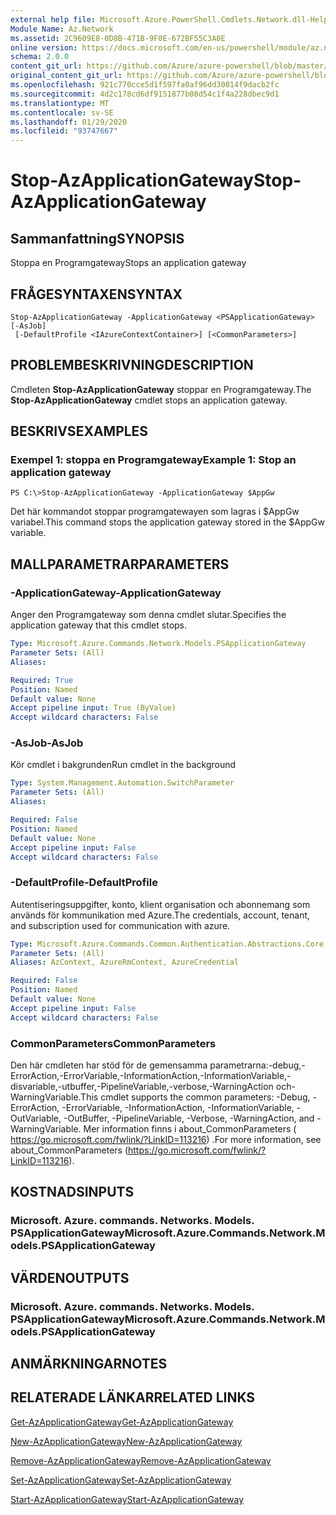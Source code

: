 ```yaml
---
external help file: Microsoft.Azure.PowerShell.Cmdlets.Network.dll-Help.xml
Module Name: Az.Network
ms.assetid: 2C9609E8-0D8B-471B-9F0E-672BF55C3A0E
online version: https://docs.microsoft.com/en-us/powershell/module/az.network/stop-azapplicationgateway
schema: 2.0.0
content_git_url: https://github.com/Azure/azure-powershell/blob/master/src/Network/Network/help/Stop-AzApplicationGateway.md
original_content_git_url: https://github.com/Azure/azure-powershell/blob/master/src/Network/Network/help/Stop-AzApplicationGateway.md
ms.openlocfilehash: 921c770cce5d1f597fa0af96dd30014f9dacb2fc
ms.sourcegitcommit: 4d2c178cd6df9151877b08d54c1f4a228dbec9d1
ms.translationtype: MT
ms.contentlocale: sv-SE
ms.lasthandoff: 01/29/2020
ms.locfileid: "93747667"
---
```

# <span data-ttu-id="d1ec4-101">Stop-AzApplicationGateway</span><span class="sxs-lookup"><span data-stu-id="d1ec4-101">Stop-AzApplicationGateway</span></span>

## <span data-ttu-id="d1ec4-102">Sammanfattning</span><span class="sxs-lookup"><span data-stu-id="d1ec4-102">SYNOPSIS</span></span>
<span data-ttu-id="d1ec4-103">Stoppa en Programgateway</span><span class="sxs-lookup"><span data-stu-id="d1ec4-103">Stops an application gateway</span></span>

## <span data-ttu-id="d1ec4-104">FRÅGESYNTAXEN</span><span class="sxs-lookup"><span data-stu-id="d1ec4-104">SYNTAX</span></span>

```
Stop-AzApplicationGateway -ApplicationGateway <PSApplicationGateway> [-AsJob]
 [-DefaultProfile <IAzureContextContainer>] [<CommonParameters>]
```

## <span data-ttu-id="d1ec4-105">PROBLEMBESKRIVNING</span><span class="sxs-lookup"><span data-stu-id="d1ec4-105">DESCRIPTION</span></span>
<span data-ttu-id="d1ec4-106">Cmdleten **Stop-AzApplicationGateway** stoppar en Programgateway.</span><span class="sxs-lookup"><span data-stu-id="d1ec4-106">The **Stop-AzApplicationGateway** cmdlet stops an application gateway.</span></span>

## <span data-ttu-id="d1ec4-107">BESKRIVS</span><span class="sxs-lookup"><span data-stu-id="d1ec4-107">EXAMPLES</span></span>

### <span data-ttu-id="d1ec4-108">Exempel 1: stoppa en Programgateway</span><span class="sxs-lookup"><span data-stu-id="d1ec4-108">Example 1: Stop an application gateway</span></span>
```
PS C:\>Stop-AzApplicationGateway -ApplicationGateway $AppGw
```

<span data-ttu-id="d1ec4-109">Det här kommandot stoppar programgatewayen som lagras i $AppGw variabel.</span><span class="sxs-lookup"><span data-stu-id="d1ec4-109">This command stops the application gateway stored in the $AppGw variable.</span></span>

## <span data-ttu-id="d1ec4-110">MALLPARAMETRAR</span><span class="sxs-lookup"><span data-stu-id="d1ec4-110">PARAMETERS</span></span>

### <span data-ttu-id="d1ec4-111">-ApplicationGateway</span><span class="sxs-lookup"><span data-stu-id="d1ec4-111">-ApplicationGateway</span></span>
<span data-ttu-id="d1ec4-112">Anger den Programgateway som denna cmdlet slutar.</span><span class="sxs-lookup"><span data-stu-id="d1ec4-112">Specifies the application gateway that this cmdlet stops.</span></span>

```yaml
Type: Microsoft.Azure.Commands.Network.Models.PSApplicationGateway
Parameter Sets: (All)
Aliases:

Required: True
Position: Named
Default value: None
Accept pipeline input: True (ByValue)
Accept wildcard characters: False
```

### <span data-ttu-id="d1ec4-113">-AsJob</span><span class="sxs-lookup"><span data-stu-id="d1ec4-113">-AsJob</span></span>
<span data-ttu-id="d1ec4-114">Kör cmdlet i bakgrunden</span><span class="sxs-lookup"><span data-stu-id="d1ec4-114">Run cmdlet in the background</span></span>

```yaml
Type: System.Management.Automation.SwitchParameter
Parameter Sets: (All)
Aliases:

Required: False
Position: Named
Default value: None
Accept pipeline input: False
Accept wildcard characters: False
```

### <span data-ttu-id="d1ec4-115">-DefaultProfile</span><span class="sxs-lookup"><span data-stu-id="d1ec4-115">-DefaultProfile</span></span>
<span data-ttu-id="d1ec4-116">Autentiseringsuppgifter, konto, klient organisation och abonnemang som används för kommunikation med Azure.</span><span class="sxs-lookup"><span data-stu-id="d1ec4-116">The credentials, account, tenant, and subscription used for communication with azure.</span></span>

```yaml
Type: Microsoft.Azure.Commands.Common.Authentication.Abstractions.Core.IAzureContextContainer
Parameter Sets: (All)
Aliases: AzContext, AzureRmContext, AzureCredential

Required: False
Position: Named
Default value: None
Accept pipeline input: False
Accept wildcard characters: False
```

### <span data-ttu-id="d1ec4-117">CommonParameters</span><span class="sxs-lookup"><span data-stu-id="d1ec4-117">CommonParameters</span></span>
<span data-ttu-id="d1ec4-118">Den här cmdleten har stöd för de gemensamma parametrarna:-debug,-ErrorAction,-ErrorVariable,-InformationAction,-InformationVariable,-disvariable,-utbuffer,-PipelineVariable,-verbose,-WarningAction och-WarningVariable.</span><span class="sxs-lookup"><span data-stu-id="d1ec4-118">This cmdlet supports the common parameters: -Debug, -ErrorAction, -ErrorVariable, -InformationAction, -InformationVariable, -OutVariable, -OutBuffer, -PipelineVariable, -Verbose, -WarningAction, and -WarningVariable.</span></span> <span data-ttu-id="d1ec4-119">Mer information finns i about_CommonParameters ( https://go.microsoft.com/fwlink/?LinkID=113216) .</span><span class="sxs-lookup"><span data-stu-id="d1ec4-119">For more information, see about_CommonParameters (https://go.microsoft.com/fwlink/?LinkID=113216).</span></span>

## <span data-ttu-id="d1ec4-120">KOSTNADS</span><span class="sxs-lookup"><span data-stu-id="d1ec4-120">INPUTS</span></span>

### <span data-ttu-id="d1ec4-121">Microsoft. Azure. commands. Networks. Models. PSApplicationGateway</span><span class="sxs-lookup"><span data-stu-id="d1ec4-121">Microsoft.Azure.Commands.Network.Models.PSApplicationGateway</span></span>

## <span data-ttu-id="d1ec4-122">VÄRDEN</span><span class="sxs-lookup"><span data-stu-id="d1ec4-122">OUTPUTS</span></span>

### <span data-ttu-id="d1ec4-123">Microsoft. Azure. commands. Networks. Models. PSApplicationGateway</span><span class="sxs-lookup"><span data-stu-id="d1ec4-123">Microsoft.Azure.Commands.Network.Models.PSApplicationGateway</span></span>

## <span data-ttu-id="d1ec4-124">ANMÄRKNINGAR</span><span class="sxs-lookup"><span data-stu-id="d1ec4-124">NOTES</span></span>

## <span data-ttu-id="d1ec4-125">RELATERADE LÄNKAR</span><span class="sxs-lookup"><span data-stu-id="d1ec4-125">RELATED LINKS</span></span>

[<span data-ttu-id="d1ec4-126">Get-AzApplicationGateway</span><span class="sxs-lookup"><span data-stu-id="d1ec4-126">Get-AzApplicationGateway</span></span>](./Get-AzApplicationGateway.md)

[<span data-ttu-id="d1ec4-127">New-AzApplicationGateway</span><span class="sxs-lookup"><span data-stu-id="d1ec4-127">New-AzApplicationGateway</span></span>](./New-AzApplicationGateway.md)

[<span data-ttu-id="d1ec4-128">Remove-AzApplicationGateway</span><span class="sxs-lookup"><span data-stu-id="d1ec4-128">Remove-AzApplicationGateway</span></span>](./Remove-AzApplicationGateway.md)

[<span data-ttu-id="d1ec4-129">Set-AzApplicationGateway</span><span class="sxs-lookup"><span data-stu-id="d1ec4-129">Set-AzApplicationGateway</span></span>](./Set-AzApplicationGateway.md)

[<span data-ttu-id="d1ec4-130">Start-AzApplicationGateway</span><span class="sxs-lookup"><span data-stu-id="d1ec4-130">Start-AzApplicationGateway</span></span>](./Start-AzApplicationGateway.md)


